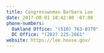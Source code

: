 ```yaml
---
title: Congresswoman Barbara Lee
date: 2017-08-01 18:42:00 -07:00
phone-numbers:
  Oakland Office: "(510) 763-0370"
  DC Office: "(202) 225-2661"
website: https://lee.house.gov/
---
```


